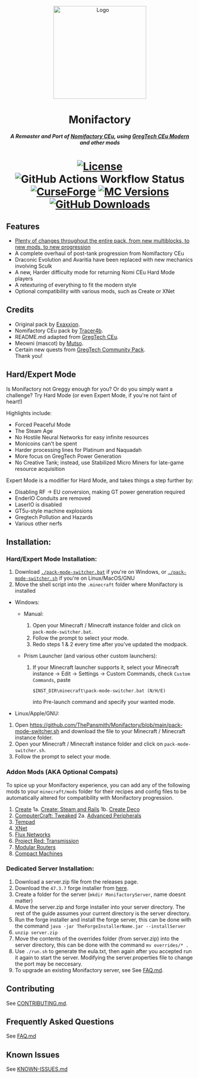 <p align="center"><img src="https://github.com/ThePansmith/Monifactory/assets/70342772/4ac1d5e7-0610-4f44-bfed-b3b2022eecc0" height="250" alt="Logo"></p>
<h1 align="center">Monifactory</h1>
<p align="center"><b><i>A Remaster and Port of <a href="https://github.com/Nomi-CEu/Nomi-CEu"> Nomifactory CEu</a>, using <a href="https://github.com/GregTechCEu/GregTech-Modern"> GregTech CEu Modern</a> and other mods</i></b></p>
<h1 align="center">
    <a href="https://github.com/ThePansmith/Monifactory/blob/main/LICENSE.md"><img src="https://img.shields.io/github/license/Nomi-CEu/Nomi-CEu?style=for-the-badge&logo=github" alt="License"></a>
    <img src="https://img.shields.io/github/actions/workflow/status/ThePansmith/Monifactory/build_pr.yml?branch=main&style=for-the-badge&label=Dev%20Build" alt="GitHub Actions Workflow Status">
    <!-- <a href="https://discord.com/invite/zwQzqP8b6q"><img src="https://img.shields.io/discord/927050775073534012?style=for-the-badge&logo=discord&color=5865F2&labelColor=grey&label=+" alt="Discord"></a> -->
    <br>
    <a href="https://www.curseforge.com/minecraft/modpacks/Monifactory"><img src="https://cf.way2muchnoise.eu/monifactory.svg?badge_style=for_the_badge" alt="CurseForge"></a>
    <a href="https://www.curseforge.com/minecraft/modpacks/Monifactory"><img src="https://cf.way2muchnoise.eu/versions/For%20MC_Monifactory_all.svg?badge_style=for_the_badge" alt="MC Versions"></a>
    <a href="https://github.com/ThePansmith/Monifactory/releases"><img src="https://img.shields.io/github/downloads/ThePansmith/Monifactory/total?style=for-the-badge&labelColor=grey&logo=github&label=+" alt="GitHub Downloads"></a>
</h1>

## Features
- [Plenty of changes throughout the entire pack, from new multiblocks, to new mods, to new progression](CHANGELOG.md)
- A complete overhaul of post-tank progression from Nomifactory CEu
- Draconic Evolution and Avaritia have been replaced with new mechanics involving Sculk
- A new, Harder difficulty mode for returning Nomi CEu Hard Mode players
- A retexturing of everything to fit the modern style
- Optional compatibility with various mods, such as Create or XNet

## Credits
- Original pack by [Exaxxion](https://github.com/Exaxxion).
- Nomifactory CEu pack by [Tracer4b](https://github.com/tracer4b).  
- README.md adapted from [GregTech CEu](https://github.com/GregTechCEu/GregTech).  
- Meowni (mascot) by [Mutso](https://bsky.app/profile/did:plc:pgazjc76vpn6mr7rldk56ugq).  
- Certain new quests from [GregTech Community Pack](https://github.com/GregTechCEu/GregTech-Community-Pack).  
Thank you!

## Hard/Expert Mode
Is Monifactory not Greggy enough for you? Or do you simply want a challenge? Try Hard Mode (or even Expert Mode, if you're not faint of heart!)

Highlights include:

- Forced Peaceful Mode
- The Steam Age
- No Hostile Neural Networks for easy infinite resources
- Monicoins can't be spent
- Harder processing lines for Platinum and Naquadah
- More focus on GregTech Power Generation
- No Creative Tank; instead, use Stabilized Micro Miners for late-game resource acquisition

Expert Mode is a modifier for Hard Mode, and takes things a step further by:

- Disabling RF -> EU conversion, making GT power generation required
- EnderIO Conduits are removed
- LaserIO is disabled
- GT5u-style machine explosions
- Gregtech Pollution and Hazards
- Various other nerfs

## Installation:

### Hard/Expert Mode Installation:
1. Download [``./pack-mode-switcher.bat``](https://github.com/ThePansmith/Monifactory/blob/main/pack-mode-switcher.bat) if you're on Windows, or [``./pack-mode-switcher.sh``](https://github.com/ThePansmith/Monifactory/blob/main/pack-mode-switcher.sh) if you're on Linux/MacOS/GNU
2. Move the shell script into the ``.minecraft`` folder where Monifactory is installed
- Windows:
    - Manual:
        1. Open your Minecraft / Minecraft instance folder and click on ``pack-mode-switcher.bat``.
        2. Follow the prompt to select your mode.
        3. Redo steps 1 & 2 every time after you've updated the modpack.

    - Prism Launcher (and various other custom launchers):
        1. If your Minecraft launcher supports it, select your Minecraft instance -> Edit -> Settings -> Custom Commands, check ``Custom Commands``, paste
           ```
           $INST_DIR\minecraft\pack-mode-switcher.bat (N/H/E)
           ```
           into Pre-launch command and specify your wanted mode.

- Linux/Apple/GNU:
1. Open https://github.com/ThePansmith/Monifactory/blob/main/pack-mode-switcher.sh and download the file to your Minecraft / Minecraft instance folder.
1. Open your Minecraft / Minecraft instance folder and click on ``pack-mode-switcher.sh``.
2. Follow the prompt to select your mode.

### Addon Mods (AKA Optional Compats)
To spice up your Monifactory experience, you can add any of the following mods to your ``minecraft/mods`` folder for their recipes and config files to be automatically altered for compatibility with Monifactory progression.
1. [Create](https://www.curseforge.com/minecraft/mc-mods/create)
    1a. [Create: Steam and Rails](https://www.curseforge.com/minecraft/mc-mods/create-steam-n-rails)
    1b. [Create Deco](https://www.curseforge.com/minecraft/mc-mods/create-deco)
2. [ComputerCraft: Tweaked](https://modrinth.com/mod/cc-tweaked)
    2a. [Advanced Peripherals](https://www.curseforge.com/minecraft/mc-mods/advanced-peripherals)
3. [Tempad](https://www.curseforge.com/minecraft/mc-mods/tempad)
4. [XNet](https://www.curseforge.com/minecraft/mc-mods/xnet)
5. [Flux Networks](https://www.curseforge.com/minecraft/mc-mods/flux-networks)
6. [Project Red: Transmission](https://www.curseforge.com/minecraft/mc-mods/project-red-transmission)
7. [Modular Routers](https://www.curseforge.com/minecraft/mc-mods/modular-routers)
8. [Compact Machines](https://www.curseforge.com/minecraft/mc-mods/compact-machines)

### Dedicated Server Installation:
1. Download a server.zip file from the releases page.
2. Download the ``47.3.7`` forge installer from [here](https://files.minecraftforge.net/net/minecraftforge/forge/index_1.20.1.html).
3. Create a folder for the server (``mkdir MonifactoryServer``, name doesnt matter)
4. Move the server.zip and forge installer into your server directory. The rest of the guide assumes your current directory is the server directory.
5. Run the forge installer and install the forge server, this can be done with the command ``java -jar TheForgeInstallerName.jar --installServer``
6. ``unzip server.zip``
7. Move the contents of the overrides folder (from server.zip) into the server directory, this can be done with the command ``mv overrides/* .``
8. Use ``./run.sh`` to generate the eula.txt, then again after you accepted run it again to start the server. Modifying the server.properties file to change the port may be neccesary.
9. To upgrade an existing Monifactory server, see See [FAQ.md](FAQ.md).

## Contributing

See [CONTRIBUTING.md](CONTRIBUTING.md).

## Frequently Asked Questions

See [FAQ.md](FAQ.md)

## Known Issues

See [KNOWN-ISSUES.md](KNOWN-ISSUES.md)
